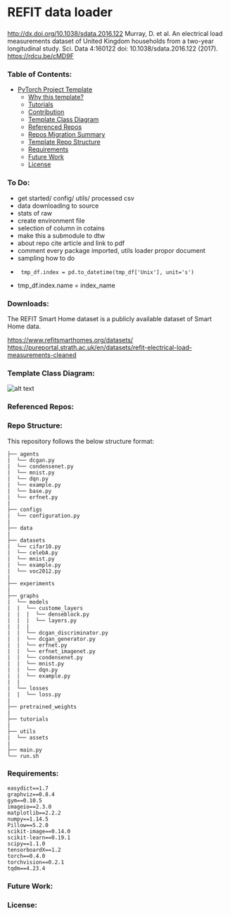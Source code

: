 # REFIT data loader

###
http://dx.doi.org/10.1038/sdata.2016.122
Murray, D. et al. An electrical load measurements dataset of United Kingdom households from a two-year longitudinal study. Sci. Data 4:160122 doi: 10.1038/sdata.2016.122 (2017).
https://rdcu.be/cMD9F


### Table of Contents: 
<!-- Table of contents generated generated by http://tableofcontent.eu -->
- [PyTorch Project Template](#pytorch-project-template)
    - [Why this template?](#why-this-template)
    - [Tutorials](#tutorials)
    - [Contribution](#contribution)
    - [Template Class Diagram](#template-class-diagram)
    - [Referenced Repos](#referenced-repos)
    - [Repos Migration Summary](#repos-migration-summary)
    - [Template Repo Structure](#repo-structure)
    - [Requirements](#requirements)
    - [Future Work](#future-work)
    - [License](#license)
    


### To Do:
- get started/ config/ utils/ processed csv
- data downloading to source 
- stats of raw
- create environment file
- selection of column in cotains
- make this a submodule to dtw
- about repo cite article and link to pdf
- comment every package imported, utils loader propor document
- sampling how to do
-      tmp_df.index = pd.to_datetime(tmp_df['Unix'], unit='s')
-    tmp_df.index.name = index_name




### Downloads:
The REFIT Smart Home dataset is a publicly available dataset of Smart Home data.

https://www.refitsmarthomes.org/datasets/
https://pureportal.strath.ac.uk/en/datasets/refit-electrical-load-measurements-cleaned

### Template Class Diagram:
![alt text](utils/assets/class_diagram.png "Template Class diagram")

### Referenced Repos:


### Repo Structure:
This repository follows the below structure format:
```
├── agents
|  └── dcgan.py
|  └── condensenet.py
|  └── mnist.py
|  └── dqn.py
|  └── example.py
|  └── base.py
|  └── erfnet.py
|
├── configs
|  └── configuration.py
|
├── data
|
├── datasets
|  └── cifar10.py
|  └── celebA.py
|  └── mnist.py
|  └── example.py
|  └── voc2012.py
|
├── experiments
|
├── graphs
|  └── models
|  |  └── custome_layers
|  |  |  └── denseblock.py
|  |  |  └── layers.py
|  |  |
|  |  └── dcgan_discriminator.py
|  |  └── dcgan_generator.py
|  |  └── erfnet.py
|  |  └── erfnet_imagenet.py
|  |  └── condensenet.py
|  |  └── mnist.py
|  |  └── dqn.py
|  |  └── example.py
|  |
|  └── losses
|  |  └── loss.py
|
├── pretrained_weights
|
├── tutorials
|
├── utils
|  └── assets
|
├── main.py
└── run.sh
```

### Requirements:
```
easydict==1.7
graphviz==0.8.4
gym==0.10.5
imageio==2.3.0
matplotlib==2.2.2
numpy==1.14.5
Pillow==5.2.0
scikit-image==0.14.0
scikit-learn==0.19.1
scipy==1.1.0
tensorboardX==1.2
torch==0.4.0
torchvision==0.2.1
tqdm==4.23.4
```

### Future Work:

### License:
